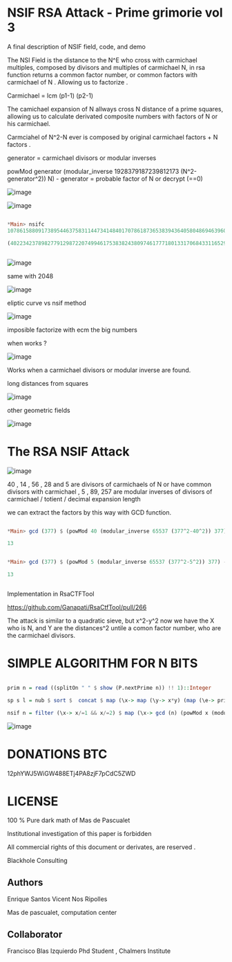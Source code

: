 # NSIF RSA Attack - Prime grimorie vol 3

A final description of NSIF field, code, and demo

The NSI Field is the distance to the N^E who cross with carmichael multiples, composed by divisors and multiples of carmichael N, in rsa function returns a common factor number, or common factors with carmichael of N . Allowing us to factorize .

Carmichael = lcm (p1-1) (p2-1) 

The camichael expansion of N allways cross N distance of a prime squares, allowing us to calculate derivated composite numbers with factors of N or his carmichael.

Carmciahel of N^2-N ever is composed by original carmichael factors + N factors .

generator = carmichael divisors or modular inverses

powMod generator (modular_inverse 1928379187239812173 (N^2-generator^2)) N) - generator = probable factor of N or decrypt (==0)


![image](https://user-images.githubusercontent.com/60758685/122687991-2eeb0b00-d1df-11eb-8a3d-c5577c16928f.png)


![image](https://user-images.githubusercontent.com/60758685/123015670-811e5e80-d38e-11eb-9aed-78828128a94c.png)



```Haskell

*Main> nsifc 
1078615880917389544637583114473414840170786187365383943640580486946396054833005778796250863934445216126720683279228360145952738612886499734957084583836860500440925043100784911137186209476676352971557693774728859797725277166790113706541220865545309534507638851540886910549436636443182335048699197515327493691587 513 158

(40223423789827791298722074994617538382438097461777180133170684331165292090220640930405622894500710283070095574559458152561261648435839709839300947018252637,26815615859885194199148049996411692254958731641184786755447122887443528060147093953603748596333806855380063716372972101707507765623893139892867298012168351)



```

![image](https://user-images.githubusercontent.com/60758685/122001914-a996cf00-cd76-11eb-8e0a-02b8f9be0990.png)


same with 2048

![image](https://user-images.githubusercontent.com/60758685/122141520-211a3c00-ce13-11eb-9ba5-322caf6a0d3b.png)


eliptic curve vs nsif method

![image](https://user-images.githubusercontent.com/60758685/122146588-fa610300-ce1c-11eb-9896-65cdf15761cc.png)

imposible factorize with ecm the big numbers


when works ?

![image](https://user-images.githubusercontent.com/60758685/122174753-96543400-ce48-11eb-8e3a-4421f2eac008.png)

Works when a carmichael divisors or modular inverse are found.

long distances from squares

![image](https://user-images.githubusercontent.com/60758685/122319581-65c2d780-cee6-11eb-9a7e-632bb804ba44.png)


other geometric fields

![image](https://user-images.githubusercontent.com/60758685/122329378-f0abce00-cef6-11eb-8c36-30eb73e96c49.png)



# The RSA NSIF Attack

![image](https://user-images.githubusercontent.com/60758685/121837222-acbc8d00-cc9a-11eb-858f-78f9ccd2fed2.png)

40 , 14 , 56 , 28 and 5 are divisors of carmichaels of N or have common divisors with carmichael , 5 , 89, 257 are modular inverses of divisors of carmichael / totient / decimal expansion length

we can extract the factors by this way with GCD function.

```Haskell

*Main> gcd (377) $ (powMod 40 (modular_inverse 65537 (377^2-40^2)) 377) - 40

13


*Main> gcd (377) $ (powMod 5 (modular_inverse 65537 (377^2-5^2)) 377) - 5

13



```

Implementation in RsaCTFTool

https://github.com/Ganapati/RsaCtfTool/pull/266


The attack is similar to a quadratic sieve, but x^2-y^2 now we have the X who is N, and Y are the distances^2 untile a comon factor number, who are the carmichael divisors.


# SIMPLE ALGORITHM FOR N BITS


```Haskell

prim n = read ((splitOn " " $ show (P.nextPrime n)) !! 1)::Integer

sp s l = nub $ sort $  concat $ map (\x-> map (\y-> x*y) (map (\e-> prim (e*2) ) [(s)..(s)+l]) ) (map (\t-> prim (t*3)) [0,(s)..(s)+l])

nsif n = filter (\x-> x/=1 && x/=2) $ map (\x-> gcd (n) (powMod x (modular_inverse 65537 ((n)^2-x^2)) n) - x) $ [2^1024..2^1024+5000]

```


![image](https://user-images.githubusercontent.com/60758685/121838997-afb97c80-cc9e-11eb-90c1-db7a1c90a735.png)




# DONATIONS BTC

12phYWJ5WiGW488ETj4PA8zjF7pCdC5ZWD



# LICENSE

100 % Pure dark math of Mas de Pascualet

Institutional investigation of this paper is forbidden

All commercial rights of this document or derivates, are reserved .

Blackhole Consulting 

## Authors

Enrique Santos
Vicent Nos Ripolles

Mas de pascualet, computation center


## Collaborator
Francisco Blas Izquierdo
Phd Student , Chalmers Institute
